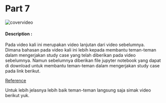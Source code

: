 # Part 7

![covervideo](http://bit.ly/makeaicovervideo)

#### **Description :**

Pada video kali ini merupakan video lanjutan dari video sebelumnya. Dimana bahasan pada video kali ini lebih kepada membantu teman-teman dalam mengerjakan study case yang telah diberikan pada video sebelumnya. Namun sebelumnya diberikan file jupyter notebook yang dapat di download untuk membantu teman-teman dalam mengerjakan study case pada link berikut.

[Reference](https://www.dropbox.com/sh/huqfdq2iscqv2v7/AAAwJ4HWTZEC7fVcruiHzjxAa/Data%20Modelling.ipynb?dl=0)

Untuk lebih jelasnya lebih baik teman-teman langsung saja simak video berikut yuk.